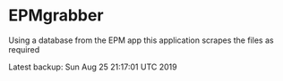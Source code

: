 # EPMgrabber
Using a database from the EPM app this application scrapes the files as required


Latest backup: Sun Aug 25 21:17:01 UTC 2019

